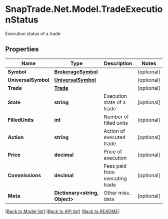 # SnapTrade.Net.Model.TradeExecutionStatus
Execution status of a trade

## Properties

Name | Type | Description | Notes
------------ | ------------- | ------------- | -------------
**Symbol** | [**BrokerageSymbol**](BrokerageSymbol.md) |  | [optional] 
**UniversalSymbol** | [**UniversalSymbol**](UniversalSymbol.md) |  | [optional] 
**Trade** | [**Trade**](Trade.md) |  | [optional] 
**State** | **string** | Execution state of a trade | [optional] 
**FilledUnits** | **int** | Number of filled units | [optional] 
**Action** | **string** | Action of executed trade | [optional] 
**Price** | **decimal** | Price of execution | [optional] 
**Commissions** | **decimal** | Fees paid from executing trade | [optional] 
**Meta** | **Dictionary&lt;string, Object&gt;** | Other misc. data | [optional] 

[[Back to Model list]](../README.md#documentation-for-models) [[Back to API list]](../README.md#documentation-for-api-endpoints) [[Back to README]](../README.md)

